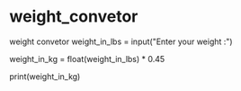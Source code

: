# weight_convetor
weight convetor
weight_in_lbs = input("Enter your weight :")

weight_in_kg = float(weight_in_lbs) * 0.45

print(weight_in_kg)

